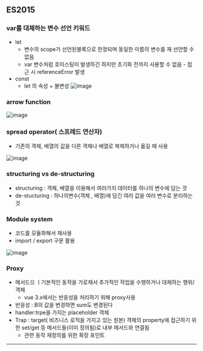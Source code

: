 ## ES2015

### var를 대체하는 변수 선언 키워드

- let
    - 변수의 scope가 선언된블록으로 한정되며 동일한 이름의 변수를 재 선언할 수 없음
    - var 변수처럼 호이스팅이 발생하긴 하지만 초기화 전까지 사용할 수 없음 - 접근 시 referenceError 발생
- const
    - let 의 속성 + 불변성
![image](https://github.com/user-attachments/assets/effa078f-48e3-43f6-9823-142122873d0f)


### arrow function

![image](https://github.com/user-attachments/assets/b2c0dc78-c077-4cfb-af85-b130443fc256)


### spread operator( 스프레드 연산자)

- 기존의 객체, 배열의 값을 다른 객체나 배열로 복제하거나 옮길 때 사용

![image](https://github.com/user-attachments/assets/ebf58eb1-8181-4af7-abcd-39193192245a)


### structuring vs de-structuring

- structuring : 객체, 배열을 이용해서 여러가지 데이터를 하나의 변수에 담는 것
- de-stucturing : 하나의변수(객체 , 배열)에 담긴 여러 값을 여러 변수로 분리하는 것

### Module system

- 코드를 모듈화해서 재사용
- import / export 구문 활용

![image](https://github.com/user-attachments/assets/481e976e-d405-4c38-9575-287675f52859)


### Proxy

- 메서드으 ㅣ기본적인 동작을 가로채서 추가적인 작업을 수행하거나 대체하는 행위/ 객체
    - vue 3.x에서는 반응성을 처리하기 위해  proxy사용
- 반응성 : B의 값을 변경하면 sum도 변경된다
- handler:trpe을 가지는 placeholder 객체
- Trap : target( 비즈니스 로직을 가지고 있는 원본) 객체의 property에 접근하기 위한 set/get 등 메서드들(이미 정의됨)로 내부 메서드와 연결됨
    - 관련 동작 재정의를 위한 확장 포인트

---

